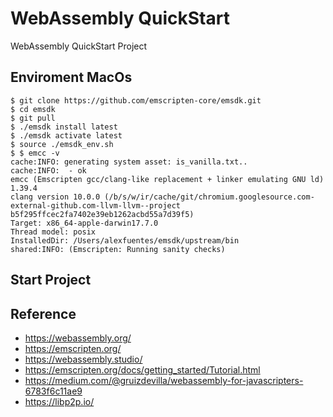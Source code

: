 # WebAssembly QuickStart 
WebAssembly QuickStart Project 

## Enviroment MacOs 

```shell
$ git clone https://github.com/emscripten-core/emsdk.git
$ cd emsdk
$ git pull
$ ./emsdk install latest
$ ./emsdk activate latest
$ source ./emsdk_env.sh
$ $ emcc -v
cache:INFO: generating system asset: is_vanilla.txt..
cache:INFO:  - ok
emcc (Emscripten gcc/clang-like replacement + linker emulating GNU ld) 1.39.4
clang version 10.0.0 (/b/s/w/ir/cache/git/chromium.googlesource.com-external-github.com-llvm-llvm--project b5f295ffcec2fa7402e39eb1262acbd55a7d39f5)
Target: x86_64-apple-darwin17.7.0
Thread model: posix
InstalledDir: /Users/alexfuentes/emsdk/upstream/bin
shared:INFO: (Emscripten: Running sanity checks)

```

## Start Project 

## Reference 

* https://webassembly.org/
* https://emscripten.org/
* https://webassembly.studio/
* https://emscripten.org/docs/getting_started/Tutorial.html
* https://medium.com/@gruizdevilla/webassembly-for-javascripters-6783f6c11ae9
* https://libp2p.io/



